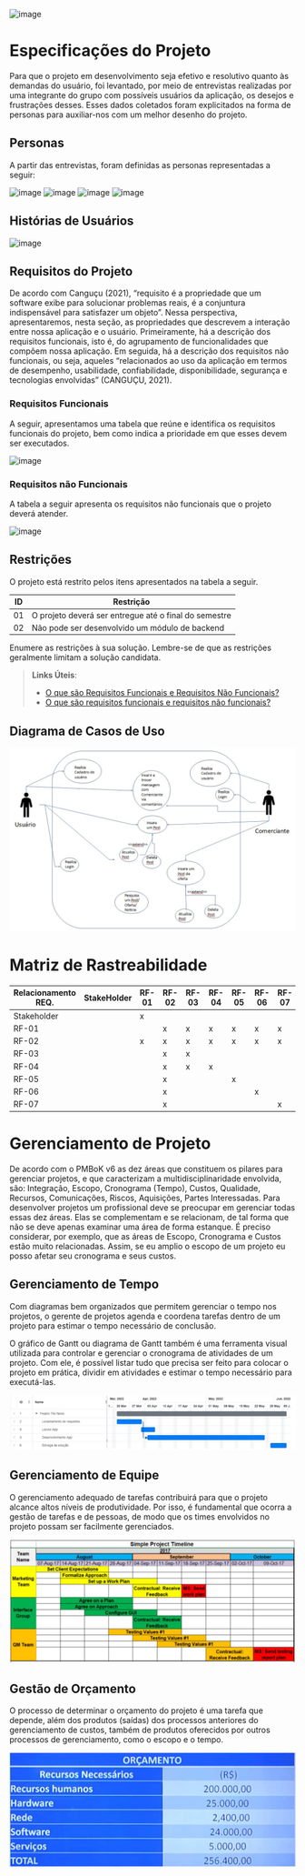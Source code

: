 ![image](https://user-images.githubusercontent.com/91228646/160674382-9a9564db-0e58-4d34-ac00-6d8a732dd95d.png)
# Especificações do Projeto

Para que o projeto em desenvolvimento seja efetivo e resolutivo quanto às demandas do usuário, foi levantado, por meio de entrevistas realizadas por uma integrante do grupo com possíveis usuários da aplicação, os desejos e frustrações desses. Esses dados coletados foram explicitados na forma de personas para auxiliar-nos com um melhor desenho do projeto. 

## Personas

A partir das entrevistas, foram definidas as personas representadas a seguir:

![image](https://user-images.githubusercontent.com/91228646/160673778-7e5bbe1f-0e7c-4bd4-bb3b-a059646dc377.png)
![image](https://user-images.githubusercontent.com/91228646/160674009-25d7dc11-5b0a-40de-938c-6fd92cd4914a.png)
![image](https://user-images.githubusercontent.com/91228646/160674207-59357522-92f3-451f-974b-11152837048c.png)
![image](https://user-images.githubusercontent.com/91228646/160674422-bb41f28f-e186-4d37-bab6-947ae84e982d.png)

## Histórias de Usuários

![image](https://user-images.githubusercontent.com/91228646/160674618-c5067f21-9261-494a-9d25-f5e2b3ef8020.png)

## Requisitos do Projeto

De acordo com Canguçu (2021), “requisito é a propriedade que um software exibe para solucionar problemas reais, é a conjuntura indispensável para satisfazer um objeto”. Nessa perspectiva, apresentaremos, nesta seção, as propriedades que descrevem a interação entre nossa aplicação e o usuário. Primeiramente, há a descrição dos requisitos funcionais, isto é, do agrupamento de funcionalidades que compõem nossa aplicação. Em seguida, há a descrição dos requisitos não funcionais, ou seja, aqueles “relacionados ao uso da aplicação em termos de desempenho, usabilidade, confiabilidade, disponibilidade, segurança e tecnologias envolvidas” (CANGUÇU, 2021).

### Requisitos Funcionais

A seguir, apresentamos uma tabela que reúne e identifica os requisitos funcionais do projeto, bem como indica a prioridade em que esses devem ser executados.

![image](https://user-images.githubusercontent.com/91228646/160675175-85f05989-dee3-4984-bd13-ae90c5cf18e9.png)

### Requisitos não Funcionais

A tabela a seguir apresenta os requisitos não funcionais que o projeto deverá atender. 

![image](https://user-images.githubusercontent.com/91228646/160675493-c6a0e9da-2211-4a11-8b60-438ae8dc5c4f.png)

## Restrições

O projeto está restrito pelos itens apresentados na tabela a seguir.

|ID| Restrição                                             |
|--|-------------------------------------------------------|
|01| O projeto deverá ser entregue até o final do semestre |
|02| Não pode ser desenvolvido um módulo de backend        |

Enumere as restrições à sua solução. Lembre-se de que as restrições geralmente limitam a solução candidata.

> **Links Úteis**:
> - [O que são Requisitos Funcionais e Requisitos Não Funcionais?](https://codificar.com.br/requisitos-funcionais-nao-funcionais/)
> - [O que são requisitos funcionais e requisitos não funcionais?](https://analisederequisitos.com.br/requisitos-funcionais-e-requisitos-nao-funcionais-o-que-sao/)

## Diagrama de Casos de Uso

![Diagrama de Entidade Relacionamento](img/Diagrama_casoDeUso.jpg)

# Matriz de Rastreabilidade

|Relacionamento REQ.      | StakeHolder   |RF-01 | RF-02 |RF-03 |RF-04 |RF-05 |RF-06 |RF-07 |
|-------------------------|---------------|------|-------|------|------|------|------|------|
|Stakeholder              |               |    x  |       |      |      |      |      |      | 
|RF-01                    |               |      |    x   |   x   |  x    |   x   |   x   | x     | 
|RF-02                    |               |   x   |   x    |     x |  x    |  x    |  x    | x     | 
|RF-03                    |               |      |    x   |  x    |      |      |      |      | 
|RF-04                    |               |      |    x   |   x   |   x   |      |      |      | 
|RF-05                    |               |      |    x   |      |      |   x   |      |      | 
|RF-06                    |               |      |   x    |      |      |      |    x  |      | 
|RF-07                    |               |      |   x    |      |      |      |      |   x   | 


# Gerenciamento de Projeto

De acordo com o PMBoK v6 as dez áreas que constituem os pilares para gerenciar projetos, e que caracterizam a multidisciplinaridade envolvida, são: Integração, Escopo, Cronograma (Tempo), Custos, Qualidade, Recursos, Comunicações, Riscos, Aquisições, Partes Interessadas. Para desenvolver projetos um profissional deve se preocupar em gerenciar todas essas dez áreas. Elas se complementam e se relacionam, de tal forma que não se deve apenas examinar uma área de forma estanque. É preciso considerar, por exemplo, que as áreas de Escopo, Cronograma e Custos estão muito relacionadas. Assim, se eu amplio o escopo de um projeto eu posso afetar seu cronograma e seus custos.

## Gerenciamento de Tempo

Com diagramas bem organizados que permitem gerenciar o tempo nos projetos, o gerente de projetos agenda e coordena tarefas dentro de um projeto para estimar o tempo necessário de conclusão.


O gráfico de Gantt ou diagrama de Gantt também é uma ferramenta visual utilizada para controlar e gerenciar o cronograma de atividades de um projeto. Com ele, é possível listar tudo que precisa ser feito para colocar o projeto em prática, dividir em atividades e estimar o tempo necessário para executá-las.

![Gráfico de Gantt](img/grafico_gant.jpg)

## Gerenciamento de Equipe

O gerenciamento adequado de tarefas contribuirá para que o projeto alcance altos níveis de produtividade. Por isso, é fundamental que ocorra a gestão de tarefas e de pessoas, de modo que os times envolvidos no projeto possam ser facilmente gerenciados. 

![Simple Project Timeline](img/02-project-timeline.png)

## Gestão de Orçamento

O processo de determinar o orçamento do projeto é uma tarefa que depende, além dos produtos (saídas) dos processos anteriores do gerenciamento de custos, também de produtos oferecidos por outros processos de gerenciamento, como o escopo e o tempo.

![Orçamento](img/02-orcamento.png)
